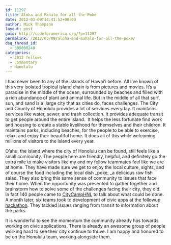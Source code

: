 ```yaml
---
id: 11297
title: Aloha and Mahalo for all the Poke
date: 2012-03-09T14:41:52+00:00
author: Mick Thompson
layout: post
guid: http://codeforamerica.org/?p=11297
permalink: /2012/03/09/aloha-and-mahalo-for-all-the-poke/
dsq_thread_id:
  - 605000240
categories:
  - 2012 fellows
  - Commentary
  - Honolulu
---
```

[<img class="aligncenter size-full wp-image-11303" title="honolulu_hale" src="http://codeforamerica.org/wp-content/uploads/2012/02/honolulu_hale2.png" alt="" />](http://codeforamerica.org/wp-content/uploads/2012/02/honolulu_hale2.png)I had never been to any of the islands of Hawai&#8217;i before. All I&#8217;ve known of this very isolated tropical island chain is from pictures and movies. It&#8217;s a paradise in the middle of the ocean, surrounded by beaches and filled with a rich abundance of plant and animal life. But in the middle of all that surf, sun, and sand is a  large city that as cities do, faces challenges. The City and County of Honolulu provides a lot of services everyday. It maintains services like water, sewer, and trash collection. It provides adequate transit to get people around the entire island.  It helps the less fortunate find work and housing to create a stable livelihood for themselves and their children. It maintains parks, including beaches, for the people to be able to exercise, relax, and enjoy their beautiful home. It does all of this while welcoming millions of visitors to the island every year.

O&#8217;ahu, the island where the city of Honolulu can be found, still feels like a small community. The people here are friendly, helpful, and definitely go the extra mile to make visitors like my and my fellow teammates feel like we are at home. They have made sure we get to enjoy the local culture, sights, and of course the food including the local dish _poke, _a delicious raw fish salad. They also bring this same sense of community to issues that face their home. When the opportunity was presented to gather together and brainstorm how to solve some of the challenges facing their city, they did. In fact 140 people came to [CityCampHNL](http://citycamphnl.govfresh.com/the-journey-begins/) to talk about what could be done. A month later, six teams took to development of civic apps at the followup [hackathon](http://citycamphnl.govfresh.com/congratulations-hackathon-teams/). They tackled issues ranging from transit to information about the parks.

It is wonderful to see the momentum the community already has towards working on civic applications. There is already an awesome group of people working hard to see their city continue to thrive. I am happy and honored to be on the Honolulu team, working alongside them.